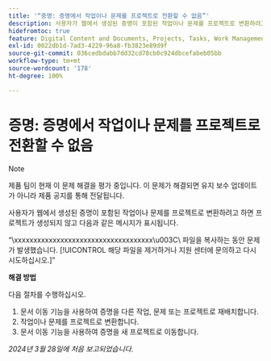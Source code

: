 ```yaml
---
title: '“증명: 증명에서 작업이나 문제를 프로젝트로 전환할 수 없음”'
description: 사용자가 웹에서 생성된 증명이 포함된 작업이나 문제를 프로젝트로 변환하려고 하면 프로젝트가 생성되지 않고 메시지가 표시됩니다. 해결 방법을 사용할 수 있습니다.
hidefromtoc: true
feature: Digital Content and Documents, Projects, Tasks, Work Management
exl-id: 0022db1d-7ad3-4229-96a8-fb3823e89d9f
source-git-commit: 036cedbdabb7dd32cd78cb0c924dbcefabeb05bb
workflow-type: tm+mt
source-wordcount: '178'
ht-degree: 100%

---
```


# 증명: 증명에서 작업이나 문제를 프로젝트로 전환할 수 없음

>[!NOTE]
>
>제품 팀이 현재 이 문제 해결을 평가 중입니다. 이 문제가 해결되면 유지 보수 업데이트가 아니라 제품 공지를 통해 전달됩니다.

사용자가 웹에서 생성된 증명이 포함된 작업이나 문제를 프로젝트로 변환하려고 하면 프로젝트가 생성되지 않고 다음과 같은 메시지가 표시됩니다.

“\xxxxxxxxxxxxxxxxxxxxxxxxxxxxxxxxxxxx\u003C\ 파일을 복사하는 동안 문제가 발생했습니다. [!UICONTROL 해당 파일을 제거하거나 지원 센터에 문의하고 다시 시도하십시오.]”

**해결 방법**

다음 절차를 수행하십시오.

1. 문서 이동 기능을 사용하여 증명을 다른 작업, 문제 또는 프로젝트로 재배치합니다.
2. 작업이나 문제를 프로젝트로 변환합니다.
3. 문서 이동 기능을 사용하여 증명을 새 프로젝트로 이동합니다.

_2024년 3월 28일에 처음 보고되었습니다._

